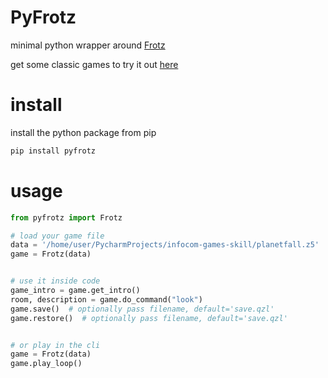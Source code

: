 # PyFrotz

minimal python wrapper around [Frotz](https://gitlab.com/DavidGriffith/frotz)

get some classic games to try it out [here](https://if.illuminion.de/infocom.html)


# install

install the python package from pip

```bash
pip install pyfrotz
```

# usage

```python
from pyfrotz import Frotz

# load your game file
data = '/home/user/PycharmProjects/infocom-games-skill/planetfall.z5'
game = Frotz(data)


# use it inside code
game_intro = game.get_intro()
room, description = game.do_command("look")
game.save()  # optionally pass filename, default='save.qzl'
game.restore()  # optionally pass filename, default='save.qzl'


# or play in the cli
game = Frotz(data)
game.play_loop()
```
